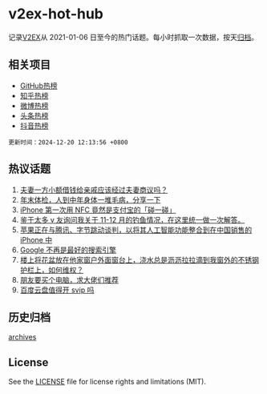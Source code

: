 # v2ex-hot-hub

 记录[V2EX](https://www.v2ex.com/)从 2021-01-06 日至今的热门话题。每小时抓取一次数据，按天[归档](archives)。
 
 ## 相关项目

- [GitHub热榜](https://github.com/lonnyzhang423/github-hot-hub)
- [知乎热榜](https://github.com/lonnyzhang423/zhihu-hot-hub)
- [微博热榜](https://github.com/lonnyzhang423/weibo-hot-hub)
- [头条热榜](https://github.com/lonnyzhang423/toutiao-hot-hub)
- [抖音热榜](https://github.com/lonnyzhang423/douyin-hot-hub)


 `更新时间：2024-12-20 12:13:56 +0800`

## 热议话题

1. [夫妻一方小额借钱给亲戚应该经过夫妻商议吗？](https://www.v2ex.com/t/1098866)
1. [年末体检，人到中年身体一堆毛病，分享一下](https://www.v2ex.com/t/1098962)
1. [iPhone 第一次用 NFC 竟然是支付宝的「碰一碰」](https://www.v2ex.com/t/1098770)
1. [鉴于太多 v 友询问我关于 11-12 月的钓鱼情况，在这里统一做一次解答。](https://www.v2ex.com/t/1098950)
1. [苹果正在与腾讯、字节跳动谈判，以将其人工智能功能整合到在中国销售的 iPhone 中](https://www.v2ex.com/t/1098782)
1. [Google 不再是最好的搜索引擎](https://www.v2ex.com/t/1098937)
1. [楼上将花盆放在他家窗户外面窗台上，浇水总是沥沥拉拉滴到我窗外的不锈钢护栏上，如何维权？](https://www.v2ex.com/t/1098777)
1. [朋友要买个电脑，求大佬们推荐](https://www.v2ex.com/t/1098934)
1. [百度云盘值得开 svip 吗](https://www.v2ex.com/t/1098862)

## 历史归档

[archives](archives)

## License

See the [LICENSE](LICENSE) file for license rights and limitations (MIT).
